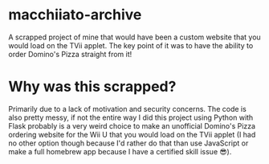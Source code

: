 # macchiiato-archive
A scrapped project of mine that would have been a custom website that you would load on the TVii applet. The key point of it was to have the ability to order Domino's Pizza straight from it!

# Why was this scrapped?
Primarily due to a lack of motivation and security concerns. The code is also pretty messy, if not the entire way I did this project using Python with Flask probably is a very weird choice to make an unofficial Domino's Pizza ordering website for the Wii U that you would load on the TVii applet (I had no other option though because I'd rather do that than use JavaScript or make a full homebrew app because I have a certified skill issue 😎).
